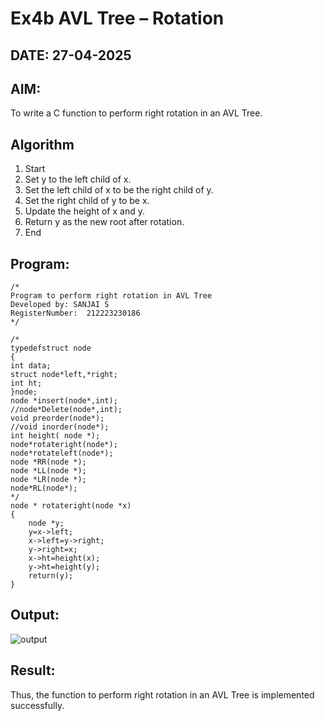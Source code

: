 # Ex4b AVL Tree – Rotation
## DATE: 27-04-2025
## AIM:
To write a C function to perform right rotation in an AVL Tree.

## Algorithm
1.	Start
2.	Set y to the left child of x.
3.	Set the left child of x to be the right child of y.
4.	Set the right child of y to be x.
5.	Update the height of x and y.
6.	Return y as the new root after rotation.
7.	End

## Program:
```
/*
Program to perform right rotation in AVL Tree
Developed by: SANJAI S
RegisterNumber:  212223230186
*/
```

```
/*
typedefstruct node
{
int data;
struct node*left,*right; 
int ht;
}node;
node *insert(node*,int);
//node*Delete(node*,int); 
void preorder(node*);
//void inorder(node*); 
int height( node *); 
node*rotateright(node*); 
node*rotateleft(node*); 
node *RR(node *); 
node *LL(node *); 
node *LR(node *);
node*RL(node*);
*/
node * rotateright(node *x)
{
    node *y; 
    y=x->left;
    x->left=y->right; 
    y->right=x;
    x->ht=height(x); 
    y->ht=height(y); 
    return(y);
}
```

## Output:

![output](image-1.png)

## Result:
Thus, the function to perform right rotation in an AVL Tree is implemented successfully.
